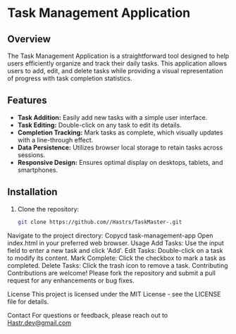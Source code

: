 # Task Management Application

## Overview

The Task Management Application is a straightforward tool designed to help users efficiently organize and track their daily tasks. This application allows users to add, edit, and delete tasks while providing a visual representation of progress with task completion statistics.

## Features

- **Task Addition:** Easily add new tasks with a simple user interface.
- **Task Editing:** Double-click on any task to edit its details.
- **Completion Tracking:** Mark tasks as complete, which visually updates with a line-through effect.
- **Data Persistence:** Utilizes browser local storage to retain tasks across sessions.
- **Responsive Design:** Ensures optimal display on desktops, tablets, and smartphones.

## Installation

1. Clone the repository:
   ```bash
   git clone https://github.com//Hastrs/TaskMaster-.git
Navigate to the project directory:
Copycd task-management-app
Open index.html in your preferred web browser.
Usage
Add Tasks: Use the input field to enter a new task and click 'Add'.
Edit Tasks: Double-click on a task to modify its content.
Mark Complete: Click the checkbox to mark a task as completed.
Delete Tasks: Click the trash icon to remove a task.
Contributing
Contributions are welcome! Please fork the repository and submit a pull request for any enhancements or bug fixes.

License
This project is licensed under the MIT License - see the LICENSE file for details.

Contact
For questions or feedback, please reach out to Hastr.dev@gmail.com
